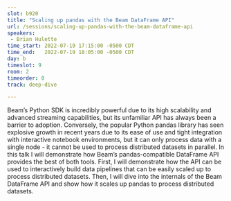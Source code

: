 ```yaml
---
slot: b920
title: "Scaling up pandas with the Beam DataFrame API"
url: /sessions/scaling-up-pandas-with-the-beam-dataframe-api
speakers:
 - Brian Hulette
time_start: 2022-07-19 17:15:00 -0500 CDT
time_end:   2022-07-19 18:05:00 -0500 CDT
day: b
timeslot: 9
room: 2
timeorder: 0
track: deep-dive

---
```


Beam’s Python SDK is incredibly powerful due to its high scalability and advanced streaming capabilities, but its unfamiliar API has always been a barrier to adoption. Conversely, the popular Python pandas library has seen explosive growth in recent years due to its ease of use and tight integration with interactive notebook environments, but it can only process data with a single node - it cannot be used to process distributed datasets in parallel. In this talk I will demonstrate how Beam’s pandas-compatible DataFrame API provides the best of both tools. First, I will demonstrate how the API can be used to interactively build data pipelines that can be easily scaled up to process distributed datasets. Then, I will dive into the internals of the Beam DataFrame API and show how it scales up pandas to process distributed datasets.